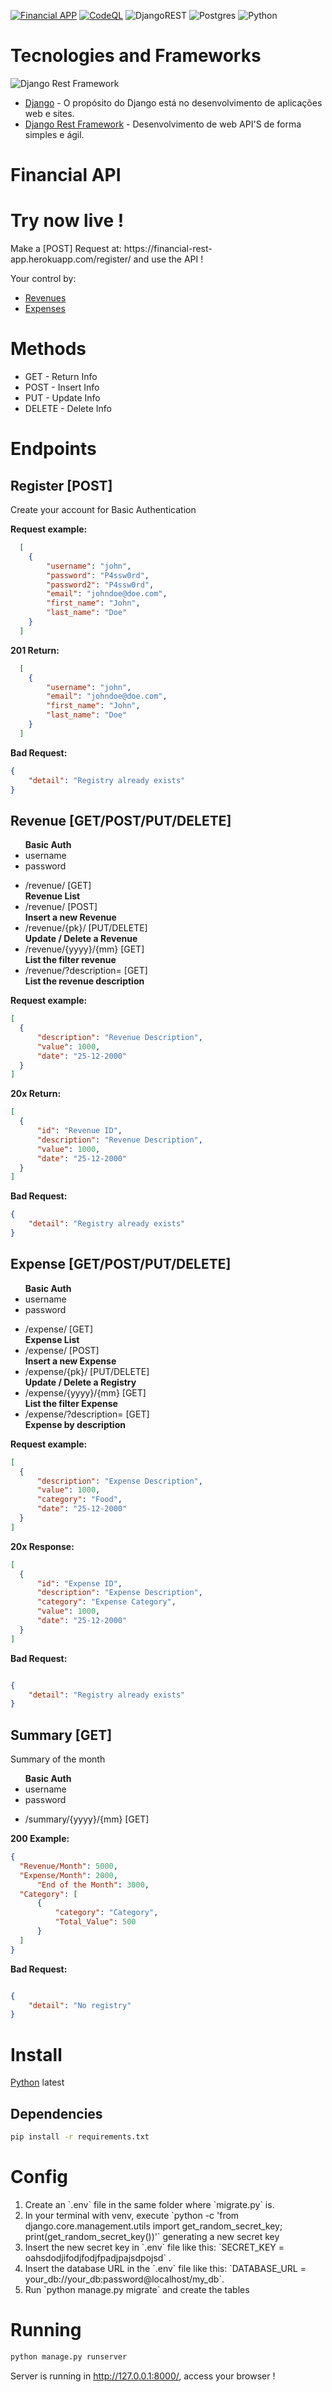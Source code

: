 [![Financial APP](https://github.com/Marrowsed/Financial_API/actions/workflows/python-app.yml/badge.svg)](https://github.com/Marrowsed/Financial_API/actions/workflows/python-app.yml)
[![CodeQL](https://github.com/Marrowsed/Financial_API/actions/workflows/codeql.yml/badge.svg)](https://github.com/Marrowsed/Financial_API/actions/workflows/codeql.yml)
![DjangoREST](https://img.shields.io/badge/DJANGO-REST-ff1709?style=for-the-badge&logo=django&logoColor=white&color=ff1709&labelColor=gray)
![Postgres](https://img.shields.io/badge/postgres-%23316192.svg?style=for-the-badge&logo=postgresql&logoColor=white)
![Python](https://img.shields.io/badge/python-3670A0?style=for-the-badge&logo=python&logoColor=ffdd54)

<h1>Tecnologies and Frameworks</h1>
<img src="https://www.django-rest-framework.org/img/logo.png" alt="Django Rest Framework">
<ul>
<li><a href="https://www.djangoproject.com/" target="_blank">Django</a> - O propósito do Django está no desenvolvimento de aplicações web e sites.</li>
<li><a href="https://www.django-rest-framework.org/" target="_blank">Django Rest Framework</a> - Desenvolvimento de web API'S de forma simples e ágil.</li>
</ul>


<h1>Financial API</h1>

<h1>Try now live !</h1>
<p>Make a [POST] Request at: <a>https://financial-rest-app.herokuapp.com/register/</a> and use the API !</p> 

Your control by:
<ul>
  <li><a href="#receitas">Revenues</a></li>
  <li><a href="#despesas">Expenses</a></li>
</ul>

<h1>Methods</h1>
<ul>
  <li>GET - Return Info</li>
  <li>POST - Insert Info</li>
  <li>PUT - Update Info</li>
  <li>DELETE - Delete Info</li>
</ul>

<h1>Endpoints</h1>

<h2>Register [POST]</h2>
<p>Create your account for Basic Authentication</p>

<b> Request example: </b>

```json
  [
	{
		"username": "john",
		"password": "P4ssw0rd",
		"password2": "P4ssw0rd",
		"email": "johndoe@doe.com",
		"first_name": "John",
		"last_name": "Doe"
	}
  ]
  ```

<b> 201 Return: </b>

```json
  [
	{
		"username": "john",
		"email": "johndoe@doe.com",
		"first_name": "John",
		"last_name": "Doe"
	}
  ]
```
<b> Bad Request: </b>

```json
{
	"detail": "Registry already exists"
}
```

<h2 id="receitas">Revenue [GET/POST/PUT/DELETE]</h2>

<ul><b>Basic Auth</b>
  <li>username</li>
  <li>password</li>
</ul>  

<ul>
  <li>/revenue/ [GET]</li>
  <b>Revenue List</b>
  <li>/revenue/ [POST]</li>
  <b>Insert a new Revenue</b>
  <li>/revenue/{pk}/ [PUT/DELETE]</li>
  <b>Update / Delete a Revenue</b>
  <li>/revenue/{yyyy}/{mm} [GET]</li>
  <b>List the filter revenue</b>
  <li>/revenue/?description= [GET]</li>
  <b>List the revenue description</b>
</ul>

<b> Request example: </b>

  ```json
  [
	{
		"description": "Revenue Description",
		"value": 1000,
		"date": "25-12-2000"
	}
  ]
  ```

<b> 20x Return: </b>

  ```json
  [
	{
		"id": "Revenue ID",
		"description": "Revenue Description",
		"value": 1000,
		"date": "25-12-2000"
	}
  ]
  ```
<b> Bad Request: </b>

```json
{
	"detail": "Registry already exists"
}
```

<h2 id="expense">Expense [GET/POST/PUT/DELETE]</h2>
<ul><b>Basic Auth</b>
  <li>username</li>
  <li>password</li>
</ul>  

<ul>
  <li>/expense/ [GET]</li>
  <b>Expense List</b>
  <li>/expense/ [POST]</li>
  <b>Insert a new Expense</b>
  <li>/expense/{pk}/ [PUT/DELETE]</li>
  <b>Update / Delete a Registry</b>
  <li>/expense/{yyyy}/{mm} [GET]</li>
  <b>List the filter Expense</b>
  <li>/expense/?description= [GET]</li>
  <b>Expense by description</b>
</ul>

<b> Request example: </b>

  ```json
  [
	{
		"description": "Expense Description",
		"value": 1000,
		"category": "Food",
		"date": "25-12-2000"
	}
  ]
  ```
<b> 20x Response:</b>

  ```json
  [
	{
		"id": "Expense ID",
		"description": "Expense Description",
		"category": "Expense Category",
		"value": 1000,
		"date": "25-12-2000"
	}
  ]
  ```

<b> Bad Request: </b>

```json

{
	"detail": "Registry already exists"
}

```

<h2>Summary [GET]</h2>
<p>Summary of the month</p>

<ul><b>Basic Auth</b>
  <li>username</li>
  <li>password</li>
</ul>  

<ul>
  <li>/summary/{yyyy}/{mm} [GET]</li>
</ul>
<b> 200 Example:</b>

  ```json
{
	"Revenue/Month": 5000,
	"Expense/Month": 2000,
        "End of the Month": 3000,
	"Category": [
		{
			"category": "Category",
			"Total_Value": 500
		}
	]
}
  ```
  
<b> Bad Request: </b>

```json

{
	"detail": "No registry"
}

```

<h1> Install </h1>
<a href="https://www.python.org/downloads/" target="_blank">Python</a> latest

<h2>Dependencies</h2>

````sh
pip install -r requirements.txt
````

<h1> Config </h1>
<ol>
  <li>Create an `.env` file in the same folder where `migrate.py` is.</li>
  <li>In your terminal with venv, execute `python -c 'from django.core.management.utils import get_random_secret_key; print(get_random_secret_key())'` generating a new secret key</li>
  <li>Insert the new secret key in `.env` file like this: `SECRET_KEY = oahsdodjifodjfodjfpadjpajsdpojsd` .</li>
  <li>Insert the database URL in the `.env` file like this: `DATABASE_URL = your_db://your_db:password@localhost/my_db`.</li>
  <li>Run `python manage.py migrate` and create the tables</li>
</ol>

<h1>Running</h1>

```sh
python manage.py runserver
```

Server is running in http://127.0.0.1:8000/, access your browser !
